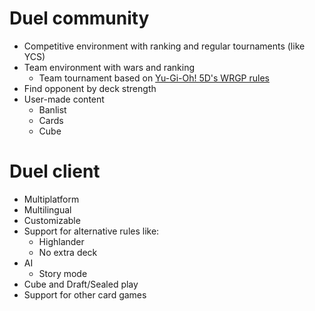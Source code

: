 # Duel community

- Competitive environment with ranking and regular tournaments (like YCS)
- Team environment with wars and ranking
  - Team tournament based on [Yu-Gi-Oh! 5D's WRGP rules](http://yugioh.wikia.com/wiki/World_Racing_Grand_Prix)
- Find opponent by deck strength
- User-made content
  - Banlist
  - Cards
  - Cube

# Duel client

- Multiplatform
- Multilingual
- Customizable
- Support for alternative rules like:
  - Highlander
  - No extra deck
- AI
  - Story mode
- Cube and Draft/Sealed play
- Support for other card games
